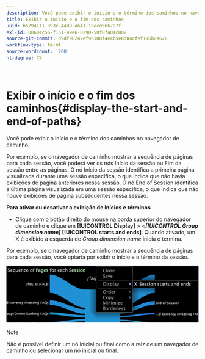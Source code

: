 ```yaml
---
description: Você pode exibir o início e o término dos caminhos no navegador de caminho.
title: Exibir o início e o fim dos caminhos
uuid: b5294111-393c-44d9-a641-18ecd566797f
exl-id: 08604c56-f151-49e6-8290-50f8fa04c802
source-git-commit: d9df90242ef96188f4e4b5e6d04cfef196b0a628
workflow-type: tm+mt
source-wordcount: '200'
ht-degree: 7%

---
```


# Exibir o início e o fim dos caminhos{#display-the-start-and-end-of-paths}

Você pode exibir o início e o término dos caminhos no navegador de caminho.

Por exemplo, se o navegador de caminho mostrar a sequência de páginas para cada sessão, você poderá ver os nós Início da sessão ou Fim da sessão entre as páginas. O nó Início da sessão identifica a primeira página visualizada durante uma sessão específica, o que indica que não havia exibições de página anteriores nessa sessão. O nó End of Session identifica a última página visualizada em uma sessão específica, o que indica que não houve exibições de página subsequentes nessa sessão.

**Para ativar ou desativar a exibição de inícios e términos**

* Clique com o botão direito do mouse na borda superior do navegador de caminho e clique em **[!UICONTROL Display]** > *&lt;**[!UICONTROL Group dimension name]*** **[!UICONTROL starts and ends]**. Quando ativado, um X é exibido à esquerda de *Group dimension name* inicia e termina.

Por exemplo, se o navegador de caminho mostrar a sequência de páginas para cada sessão, você optaria por exibir o início e o término da sessão.

![](assets/vis_PathBrowser_StartsAndEnds.png)

>[!NOTE]
>
>Não é possível definir um nó inicial ou final como a raiz de um navegador de caminho ou selecionar um nó inicial ou final.
